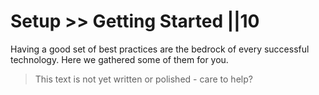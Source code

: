 # Setup >> Getting Started ||10

Having a good set of best practices are the bedrock of every successful technology. Here we gathered some of them for you.

> This text is not yet written or polished - care to help?
